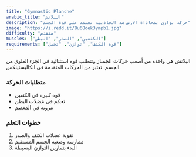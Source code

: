 ```yaml
---
title: "Gymnastic Planche"
arabic_title: "البلانش"
description: "حركة توازن بمحاذاة الارض ضد الجاذبية تعتمد على قوة الجسم"
image: "https://i.redd.it/8u68oek3ympb1.jpg"
difficulty: "متقدم"
muscles: ["الكتفين", "الصدر", "البطن"]
requirements: ["قوة الكتف", "توازن", "تحمل"]
---
```


البلانش هي واحدة من أصعب حركات الجمباز وتتطلب قوة استثنائية في الجزء العلوي من الجسم. تعتبر من الحركات المتقدمة في الكاليسثينكس.

### متطلبات الحركة
- قوة كبيرة في الكتفين
- تحكم في عضلات البطن
- مرونة في المعصم

### خطوات التعلم
1. تقوية عضلات الكتف والصدر
2. ممارسة وضعية الجسم المستقيم
3. البدء بتمارين التوازن البسيطة
